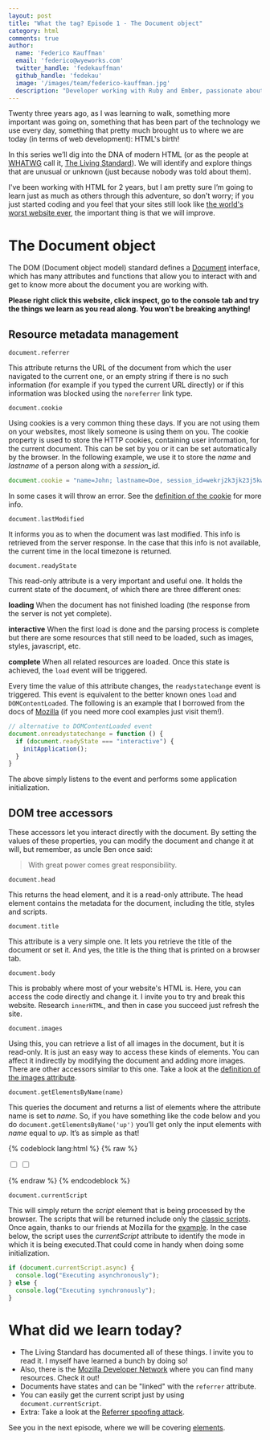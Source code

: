```yaml
---
layout: post
title: "What the tag? Episode 1 - The Document object"
category: html
comments: true
author:
  name: 'Federico Kauffman'
  email: 'federico@wyeworks.com'
  twitter_handle: 'fedekauffman'
  github_handle: 'fedekau'
  image: '/images/team/federico-kauffman.jpg'
  description: "Developer working with Ruby and Ember, passionate about technology, robotics and crossfit (Yes, I\'am crazy)."
---
```


Twenty three years ago, as I was learning to walk, something more important was going on, something that has been part of the technology we use every day, something that pretty much brought us to where we are today (in terms of web development): HTML's birth!

In this series we’ll dig into the DNA of modern HTML (or as the people at [WHATWG](https://whatwg.org/) call it, [The Living Standard](https://html.spec.whatwg.org/multipage/dom.html)). We will identify and explore things that are unusual or unknown (just because nobody was told about them).

<!--more-->

I've been working with HTML for 2 years, but I am pretty sure I’m going to learn just as much as others through this adventure, so don't worry; if you just started coding and you feel that your sites still look like [the world's worst website ever](http://www.theworldsworstwebsiteever.com/), the important thing is that we will improve.

# The Document object

The DOM (Document object model) standard defines a [Document](https://dom.spec.whatwg.org/#interface-document) interface, which has many attributes and functions that allow you to interact with and get to know more about the document you are working with.

**Please right click this website, click inspect, go to the console tab and try the things we learn as you read along. You won't be breaking anything!**

## Resource metadata management

`document.referrer`

This attribute returns the URL of the document from which the user navigated to the current one, or an empty string if there is no such information (for example if you typed the current URL directly) or if this information was blocked using the `noreferrer` link type.

`document.cookie`

Using cookies is a very common thing these days. If you are not using them on your websites, most likely someone is using them on you. The cookie property is used to store the HTTP cookies, containing user information, for the current document. This can be set by you or it can be set automatically by the browser.
In the following example, we use it to store the *name* and *lastname* of a person along with a *session_id*.

```js
document.cookie = "name=John; lastname=Doe, session_id=wekrj2k3jk23j5kwjf";
```

In some cases it will throw an error. See the [definition of the cookie](https://html.spec.whatwg.org/multipage/dom.html#dom-document-cookie) for more info.

`document.lastModified`

It informs you as to when the document was last modified. This info is retrieved from the server response. In the case that this info is not available, the current time in the local timezone is returned.

`document.readyState`

This read-only attribute is a very important and useful one. It holds the current state of the document, of which there are three different ones:

**loading**
When the document has not finished loading (the response from the server is not yet complete).

**interactive**
When the first load is done and the parsing process is complete but there are some resources that still need to be loaded, such as images, styles, javascript, etc.

**complete**
When all related resources are loaded. Once this state is achieved, the `load` event will be triggered.

Every time the value of this attribute changes, the `readystatechange` event is triggered.
This event is equivalent to the better known ones `load` and `DOMContentLoaded`. The following is an example that I borrowed from the docs of [Mozilla](https://developer.mozilla.org/en-US/docs/Web/API/Document/readyState) (if you need more cool examples just visit them!).

```js
// alternative to DOMContentLoaded event
document.onreadystatechange = function () {
  if (document.readyState === "interactive") {
    initApplication();
  }
}
```

The above simply listens to the event and performs some application initialization.

## DOM tree accessors

These accessors let you interact directly with the document. By setting the values of these properties, you can modify the document and change it at will, but remember, as uncle Ben once said:
> With great power comes great responsibility.

`document.head`

This returns the head element, and it is a read-only attribute. The head element contains the metadata for the document, including the title, styles and scripts.

`document.title`

This attribute is a very simple one. It lets you retrieve the title of the document or set it. And yes, the title is the thing that is printed on a browser tab.

`document.body`

This is probably where most of your website's HTML is. Here, you can access the code directly and change it. I invite you to try and break this website. Research `innerHTML`, and then in case you succeed just refresh the site.

`document.images`

Using this, you can retrieve a list of all images in the document, but it is read-only. It is just an easy way to access these kinds of elements. You can affect it indirectly by modifying the document and adding more images. There are other accessors similar to this one. Take a look at the [definition of the images attribute](https://html.spec.whatwg.org/multipage/dom.html#dom-document-images).

`document.getElementsByName(name)`

This queries the document and returns a list of elements where the attribute name is set to *name*. So, if you have something like the code below and you do `document.getElementsByName('up')` you’ll get only the input elements with *name* equal to *up*. It’s as simple as that!

{% codeblock lang:html %}
{% raw %}
<form>
  <input type="checkbox" name="up">
  <input type="checkbox" name="down">
</form>
{% endraw %}
{% endcodeblock %}


`document.currentScript`

This will simply return the *script* element that is being processed by the browser. The scripts that will be returned include only the [classic scripts](https://html.spec.whatwg.org/multipage/webappapis.html#classic-script). Once again, thanks to our friends at Mozilla for the [example](https://developer.mozilla.org/en-US/docs/Web/API/Document/currentScript). In the case below, the script uses the *currentScript* attribute to identify the mode in which it is being executed.That could come in handy when doing some initialization.

```js
if (document.currentScript.async) {
  console.log("Executing asynchronously");
} else {
  console.log("Executing synchronously");
}
```

# What did we learn today?

* The Living Standard has documented all of these things. I invite you to read it. I myself have learned a bunch by doing so!
* Also, there is the [Mozilla Developer Network](https://developer.mozilla.org/en-US/) where you can find many resources. Check it out!
* Documents have states and can be "linked" with the `referrer` attribute.
* You can easily get the current script just by using `document.currentScript`.
* Extra: Take a look at the [Referrer spoofing attack](https://en.wikipedia.org/wiki/Referer_spoofing).

See you in the next episode, where we will be covering
[elements](https://html.spec.whatwg.org/multipage/dom.html#elements).
